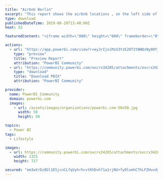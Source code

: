 ```yaml
---
title: "Airbnb Berlin"
excerpt: "This report shows the airbnb locations , on the left side of report we have various filters to make our choosing accordingly. The report also shows"
type: download
publishedDateTime: 2019-06-28T13:48:00Z
heat: 52

featuredContent: "<iframe width=\"800\" height=\"600\" frameborder=\"0\" src=\"https://app.powerbi.com/view?r=eyJrIjoiMzU3YzE2OTItNWQzNy00YjI4LTk4NGUtOTdhZTM2NzMxNjE1IiwidCI6IjIzMWRkOWNkLWRkYzctNGZiYS1hZTc4LTlmNGFjM2M5MTJlNyIsImMiOjN9\"></iframe>"

actions:
  - url: "https://app.powerbi.com/view?r=eyJrIjoiMzU3YzE2OTItNWQzNy00YjI4LTk4NGUtOTdhZTM2NzMxNjE1IiwidCI6IjIzMWRkOWNkLWRkYzctNGZiYS1hZTc4LTlmNGFjM2M5MTJlNyIsImMiOjN9"
    type: "preview"
    title: "Preview Report"
    attribution: "PowerBI Community"
  - url: "https://community.powerbi.com/oxcrx34285/attachments/oxcrx34285/DataStoriesGallery/2732/2/Airbnb.pbix"
    type: "download"
    title: "Download PBIX"
    attribution: "PowerBI Community"

provider:
  name: PowerBI Community
  domain: powerbi.com
  images:
    - url: /assets/images/organizations/powerbi.com-50x50.jpg
      width: 50
      height: 50

topics:
  - Power BI
tags:
  - Lifestyle

images:
  - url: https://community.powerbi.com/oxcrx34285/attachments/oxcrx34285/DataStoriesGallery/2732/1/Airbnbsnapshot.png
    width: 1325
    height: 727

secured: "em3wXrDz8Gl1ESjcnCLfqVyhrhcvtKhDvh71a1rjNU+fy0lxmhC7hLFZHuvdy2dGahm3e0SuWLXhvAIKHuKntEGyJ45HgDnRxAPWPKqFr/VCmqeu8SzOOCYdFE8s2tACkPxblkAdWwzXtkxkRrgfx6EoIrlVF5u91WE+hskBsXCxDdauB6nowf4nyKLVjrYFXlfZygPj+/OPi/eArRBqPFbyN2sOYvpeeHp1Tp5apIhXI7+jTiFqlMAeX643WoXvnfTkgc5iXlbNQRx0zA6Y0znHb+k7OELy5C3/nWpIwiOAFRVg3IpPijenLmA+pFUKITUz0MB8DH8qMGSH7JtcJPNYPbY3IF1IsWTgy7BYARrC4cRnFRLGbhkPLPCqqJJW;DU5ypNKW+Ho0nOUlN2QURA=="
---
```


